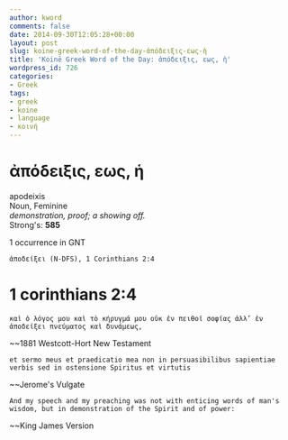 ```yaml
---
author: kword
comments: false
date: 2014-09-30T12:05:28+00:00
layout: post
slug: koine-greek-word-of-the-day-ἀπόδειξις-εως-ἡ
title: 'Koinē Greek Word of the Day: ἀπόδειξις, εως, ἡ'
wordpress_id: 726
categories:
- Greek
tags:
- greek
- koine
- language
- κοινή
---
```


# ἀπόδειξις, εως, ἡ

apodeixis  
Noun, Feminine  
*demonstration, proof; a showing off.*  
Strong's: **585**  

1 occurrence in GNT  

```text
ἀποδείξει (N-DFS), 1 Corinthians 2:4
```
# 1 corinthians 2:4

```text
καὶ ὁ λόγος μου καὶ τὸ κήρυγμά μου οὐκ ἐν πειθοῖ σοφίας ἀλλ’ ἐν ἀποδείξει πνεύματος καὶ δυνάμεως,
```
~~1881 Westcott-Hort New Testament

```text
et sermo meus et praedicatio mea non in persuasibilibus sapientiae verbis sed in ostensione Spiritus et virtutis
```
~~Jerome's Vulgate

```text
And my speech and my preaching was not with enticing words of man's wisdom, but in demonstration of the Spirit and of power:
```
~~King James Version
